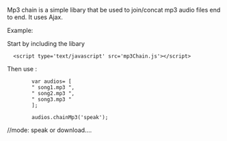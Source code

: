  Mp3 chain is a simple libary that be used to join/concat mp3 audio files end to end.
 It uses Ajax.
 
 
 Example:
 
Start by including the libary
   
      <script type='text/javascript' src='mp3Chain.js'></script>
   
   
 
Then use :
     
	  
	  
			var audios= [
			" song1.mp3 ",
			" song2.mp3 ", 
			" song3.mp3 "
			];
 
			audios.chainMp3('speak');
 
 //mode: speak or download....
 
 
 